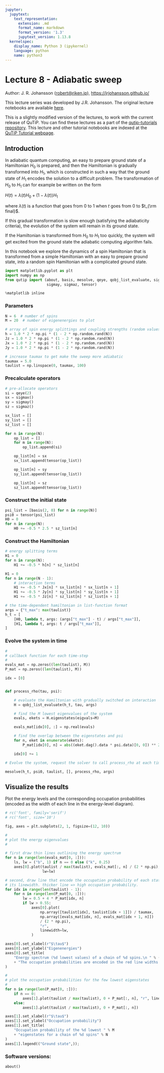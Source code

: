 ```yaml
---
jupyter:
  jupytext:
    text_representation:
      extension: .md
      format_name: markdown
      format_version: '1.3'
      jupytext_version: 1.13.8
  kernelspec:
    display_name: Python 3 (ipykernel)
    language: python
    name: python3
---
```


# Lecture 8 - Adiabatic sweep

Author: J. R. Johansson (robert@riken.jp), https://jrjohansson.github.io/

This lecture series was developed by J.R. Johansson. The original lecture notebooks are available [here](https://github.com/jrjohansson/qutip-lectures).

This is a slightly modified version of the lectures, to work with the current release of QuTiP. You can find these lectures as a part of the [qutip-tutorials repository](https://github.com/qutip/qutip-tutorials). This lecture and other tutorial notebooks are indexed at the [QuTiP Tutorial webpage](https://qutip.org/tutorials.html).


## Introduction

In adiabatic quantum computing, an easy to prepare ground state of a Hamiltonian $H_0$ is prepared, and then the Hamiltonian is gradually transformed into $H_1$, which is constructed in such a way that the ground state of $H_1$ encodes the solution to a difficult problem. The transformation of $H_0$ to $H_1$ can for example be written on the form

$\displaystyle H(t) = \lambda(t) H_0 + (1 - \lambda(t)) H_1$

where $\lambda(t)$ is a function that goes from $0$ to $1$ when $t$ goes from $0$ to $t_{\rm final}$.

If this gradual transformation is slow enough (satisfying the adiabaticity criteria), the evolution of the system will remain in its ground state.

If the Hamiltonian is transformed from $H_0$ to $H_1$ too quickly, the system will get excited from the ground state the adiabatic computing algorithm fails.

In this notebook we explore the dynamics of a spin Hamiltonian that is transformed from a simple Hamiltonian with an easy to prepare ground state, into a random spin Hamiltonian with a complicated ground state.

```python
import matplotlib.pyplot as plt
import numpy as np
from qutip import (about, basis, mesolve, qeye, qobj_list_evaluate, sigmax,
                   sigmay, sigmaz, tensor)

%matplotlib inline
```

### Parameters

```python
N = 6  # number of spins
M = 20  # number of eigenenergies to plot

# array of spin energy splittings and coupling strengths (random values).
h = 1.0 * 2 * np.pi * (1 - 2 * np.random.rand(N))
Jz = 1.0 * 2 * np.pi * (1 - 2 * np.random.rand(N))
Jx = 1.0 * 2 * np.pi * (1 - 2 * np.random.rand(N))
Jy = 1.0 * 2 * np.pi * (1 - 2 * np.random.rand(N))

# increase taumax to get make the sweep more adiabatic
taumax = 5.0
taulist = np.linspace(0, taumax, 100)
```

### Precalculate operators

```python
# pre-allocate operators
si = qeye(2)
sx = sigmax()
sy = sigmay()
sz = sigmaz()

sx_list = []
sy_list = []
sz_list = []

for n in range(N):
    op_list = []
    for m in range(N):
        op_list.append(si)

    op_list[n] = sx
    sx_list.append(tensor(op_list))

    op_list[n] = sy
    sy_list.append(tensor(op_list))

    op_list[n] = sz
    sz_list.append(tensor(op_list))
```

### Construct the initial state

```python
psi_list = [basis(2, 0) for n in range(N)]
psi0 = tensor(psi_list)
H0 = 0
for n in range(N):
    H0 += -0.5 * 2.5 * sz_list[n]
```

### Construct the Hamiltonian

```python
# energy splitting terms
H1 = 0
for n in range(N):
    H1 += -0.5 * h[n] * sz_list[n]

H1 = 0
for n in range(N - 1):
    # interaction terms
    H1 += -0.5 * Jx[n] * sx_list[n] * sx_list[n + 1]
    H1 += -0.5 * Jy[n] * sy_list[n] * sy_list[n + 1]
    H1 += -0.5 * Jz[n] * sz_list[n] * sz_list[n + 1]

# the time-dependent hamiltonian in list-function format
args = {"t_max": max(taulist)}
h_t = [
    [H0, lambda t, args: (args["t_max"] - t) / args["t_max"]],
    [H1, lambda t, args: t / args["t_max"]],
]
```

### Evolve the system in time

```python
#
# callback function for each time-step
#
evals_mat = np.zeros((len(taulist), M))
P_mat = np.zeros((len(taulist), M))

idx = [0]


def process_rho(tau, psi):

    # evaluate the Hamiltonian with gradually switched on interaction
    H = qobj_list_evaluate(h_t, tau, args)

    # find the M lowest eigenvalues of the system
    evals, ekets = H.eigenstates(eigvals=M)

    evals_mat[idx[0], :] = np.real(evals)

    # find the overlap between the eigenstates and psi
    for n, eket in enumerate(ekets):
        P_mat[idx[0], n] = abs((eket.dag().data * psi.data)[0, 0]) ** 2

    idx[0] += 1
```

```python
# Evolve the system, request the solver to call process_rho at each time step.

mesolve(h_t, psi0, taulist, [], process_rho, args)
```

## Visualize the results

Plot the energy levels and the corresponding occupation probabilities (encoded as the width of each line in the energy-level diagram).

```python
# rc('font', family='serif')
# rc('font', size='10')

fig, axes = plt.subplots(2, 1, figsize=(12, 10))

#
# plot the energy eigenvalues
#

# first draw thin lines outlining the energy spectrum
for n in range(len(evals_mat[0, :])):
    ls, lw = ("b", 1) if n == 0 else ("k", 0.25)
    axes[0].plot(taulist / max(taulist), evals_mat[:, n] / (2 * np.pi), ls,
                 lw=lw)

# second, draw line that encode the occupation probability of each state in
# its linewidth. thicker line => high occupation probability.
for idx in range(len(taulist) - 1):
    for n in range(len(P_mat[0, :])):
        lw = 0.5 + 4 * P_mat[idx, n]
        if lw > 0.55:
            axes[0].plot(
                np.array([taulist[idx], taulist[idx + 1]]) / taumax,
                np.array([evals_mat[idx, n], evals_mat[idx + 1, n]])
                / (2 * np.pi),
                "r",
                linewidth=lw,
            )

axes[0].set_xlabel(r"$\tau$")
axes[0].set_ylabel("Eigenenergies")
axes[0].set_title(
    "Energy spectrum (%d lowest values) of a chain of %d spins.\n " % (M, N)
    + "The occupation probabilities are encoded in the red line widths."
)

#
# plot the occupation probabilities for the few lowest eigenstates
#
for n in range(len(P_mat[0, :])):
    if n == 0:
        axes[1].plot(taulist / max(taulist), 0 + P_mat[:, n], "r", linewidth=2)
    else:
        axes[1].plot(taulist / max(taulist), 0 + P_mat[:, n])

axes[1].set_xlabel(r"$\tau$")
axes[1].set_ylabel("Occupation probability")
axes[1].set_title(
    "Occupation probability of the %d lowest " % M
    + "eigenstates for a chain of %d spins" % N
)
axes[1].legend(("Ground state",));
```

### Software versions:

```python
about()
```
